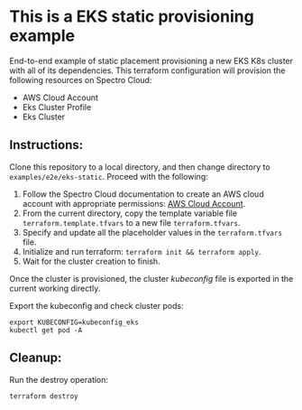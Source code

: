# This is a EKS static provisioning example

End-to-end example of static placement provisioning a new EKS K8s cluster with all of its dependencies. 
This terraform configuration will provision the following resources on Spectro Cloud:
- AWS Cloud Account
- Eks Cluster Profile
- Eks Cluster

## Instructions:

Clone this repository to a local directory, and then change directory to `examples/e2e/eks-static`. Proceed with the following:
1. Follow the Spectro Cloud documentation to create an AWS cloud account with appropriate permissions:
[AWS Cloud Account](https://docs.spectrocloud.com/clusters/?clusterType=aws_cluster#awscloudaccountpermissions).
2. From the current directory, copy the template variable file `terraform.template.tfvars` to a new file `terraform.tfvars`.
3. Specify and update all the placeholder values in the `terraform.tfvars` file.
4. Initialize and run terraform: `terraform init && terraform apply`.
5. Wait for the cluster creation to finish.

Once the cluster is provisioned, the cluster _kubeconfig_ file is exported in the current working directly.

Export the kubeconfig and check cluster pods:

```shell
export KUBECONFIG=kubeconfig_eks
kubectl get pod -A
```

## Cleanup:

Run the destroy operation:

```shell
terraform destroy
```
